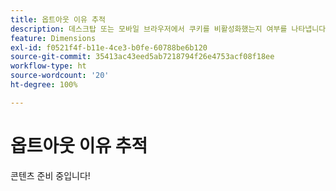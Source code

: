 ```yaml
---
title: 옵트아웃 이유 추적
description: 데스크탑 또는 모바일 브라우저에서 쿠키를 비활성화했는지 여부를 나타냅니다.
feature: Dimensions
exl-id: f0521f4f-b11e-4ce3-b0fe-60788be6b120
source-git-commit: 35413ac43eed5ab7218794f26e4753acf08f18ee
workflow-type: ht
source-wordcount: '20'
ht-degree: 100%

---
```


# 옵트아웃 이유 추적

콘텐츠 준비 중입니다!
